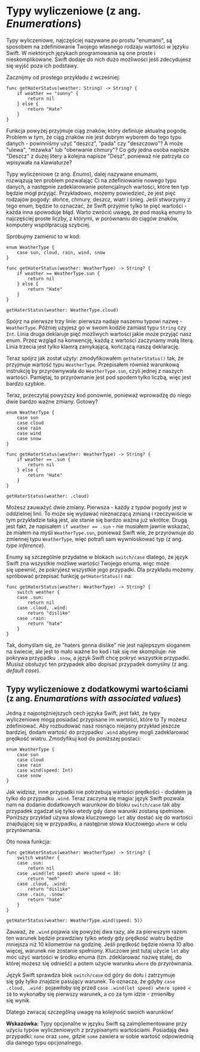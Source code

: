 # Typy wyliczeniowe (z ang. *Enumerations*)

Typy wyliczeniowe, najczęściej nazywane po prostu "enumami", są sposobem na zdefiniowanie Twojego własnego rodzaju wartości w języku Swift. W niektórych językach programowania są one proste i nieskomplikowane. Swift dodaje do nich dużo możliwości jeśli zdecydujesz się wyjść poza ich podstawy.

Zacznijmy od prostego przykładu z wcześniej:

    func getHaterStatus(weather: String) -> String? {
        if weather == "sunny" {
            return nil
        } else {
            return "Hate"
        }
    }

Funkcja powyżej przyjmuje ciąg znaków, który definiuje aktualną pogodę. Problem w tym, że ciąg znaków nie jest dobrym wyborem do tego typu danych - powinniśmy użyć "deszcz", "pada" czy "deszczowo"? A może "ulewa", "mżawka" lub "oberwanie chmury"? Co gdy jedna osoba napisze "Deszcz" z dużej litery a kolejna napisze "Desz", ponieważ nie patrzyła co wpisywała na klawiaturze?

Typy wyliczeniowe (z ang. *Enums*), dalej nazywane enumami, rozwiązują ten problem pozwalając Ci na zdefiniowanie nowego typu danych, a następnie zadeklarowanie potencjalnych wartości, które ten typ będzie mógł przyjąć. Przykładowo, możemy powiedzieć, że jest pięć rodzajów pogody: słońce, chmury, deszcz, wiatr i śnieg. Jeśli stworzymy z tego enum, będzie to oznaczać, że Swift przyjmie tylko te pięć wartości - każda inna spowoduje błąd. Warto zwrócić uwagę, że pod maską enumy to najczęściej proste liczby, z którymi, w porównaniu do ciągów znaków, komputery współpracują szybciej.

Spróbujmy zamienić to w kod:

    enum WeatherType {
        case sun, cloud, rain, wind, snow
    }

    func getHaterStatus(weather: WeatherType) -> String? {
        if weather == WeatherType.sun {
            return nil
        } else {
            return "Hate"
        }
    }

    getHaterStatus(weather: WeatherType.cloud)

Spójrz na pierwsze trzy linie: pierwsza nadaje naszemu typowi nazwę - `WeatherType`. Później użyjesz go w swoim kodzie zamiast typu `String` czy `Int`. Linia druga deklaruje pięć możliwych wartości jakie może przyjąć nasz enum. Przez wzgląd na konwencję, każdą z wartości zaczynamy małą literą. Linia trzecia jest tylko klamrą zamykającą, kończącą naszą deklarację.

Teraz spójrz jak został użyty: zmodyfikowałem `gethaterStatus()` tak, że przyjmuje wartość typu `WeatherType`. Przepisałem również warunkową instrukcję by przyrównywała do `WeatherType.sun`, czyli jednej z naszych wartości. Pamiętaj, to przyrównanie jest pod spodem tylko liczbą, więc jest bardzo szybkie.

Teraz, przeczytaj powyższy kod ponownie, ponieważ wprowadzę do niego dwie bardzo ważne zmiany. Gotowy?

    enum WeatherType {
        case sun
        case cloud
        case rain
        case wind
        case snow
    }

    func getHaterStatus(weather: WeatherType) -> String? {
        if weather == .sun {
            return nil
        } else {
            return "Hate"
        }
    }

    getHaterStatus(weather: .cloud)

Możesz zauważyć dwie zmiany. Pierwsza - każdy z typów pogody jest w oddzielnej linii. To może się wydawać nieznaczącą zmianą i rzeczywiście w tym przykładzie taką jest, ale stanie się bardzo ważna już wkrótce. Drugą jest fakt, że napisałem `if weather == .sun` - nie musiałem jawnie wskazać, że miałem na myśli `WeatherType.sun`, ponieważ Swift wie, że przyrównuje do zmiennej typu `WeatherType`, więc potrafi sam wywnioskować typ (z ang. *type inference*).

Enumy są szczególnie przydatne w blokach `switch/case` dlatego, że język Swift zna wszystkie możliwe wartości Twojego enuma, więc może się upewnić, że pokryjesz wszystkie jego przypadki. Dla przykładu możemy spróbować przepisać funkcję `getHaterStatus()` na:

    func getHaterStatus(weather: WeatherType) -> String? {
        switch weather {
        case .sun:
            return nil
        case .cloud, .wind:
            return "dislike"
        case .rain:
            return "hate"
        }
    }

Tak, domyślam się, że "haters gonna dislike" nie jest najlepszym sloganem na świecie, ale jest to mało ważne bo kod i tak się nie skompiluje: nie pokrywa przypadku `.snow`, a język Swift chcę pokryć wszystkie przypadki. Musisz obsłużyć ten przypadek albo dopisać przypadek domyślny (z ang. *default case*).

## Typy wyliczeniowe z dodatkowymi wartościami (z ang. *Enumarations with associated values*)

Jedną z najpotężniejszych cech języka Swift, jest fakt, że typy wyliczeniowe mogą posiadać przypisane im wartości, które to Ty możesz zdefiniować. Aby rozbudować nasz rosnąco niejasny przykład jeszcze bardziej, dodam wartość do przypadku `.wind` abyśmy mogli zadeklarować prędkość wiatru. Zmodyfikuj kod do poniższej postaci:

    enum WeatherType {
        case sun
        case cloud
        case rain
        case wind(speed: Int)
        case snow
    }

Jak widzisz, inne przypadki nie potrzebują wartości prędkości - dodałem ją tylko do przypadku `.wind`. Teraz zaczyna się magia: język Swift pozwala nam na dodanie dodatkowych warunków do bloku `switch/case` tak aby przypadek zgadzał się tylko wtedy gdy dane warunki zostaną spełnione. Poniższy przykład używa słowa kluczowego `let` aby dostać się do wartości znajdującej się w przypadku, a następnie słowa kluczowego `where` w celu przyrównania.

Oto nowa funkcja:

    func getHaterStatus(weather: WeatherType) -> String? {
        switch weather {
        case .sun:
            return nil
        case .wind(let speed) where speed < 10:
            return "meh"
        case .cloud, .wind:
            return "dislike"
        case .rain, .snow:
            return "hate"
        }
    }

    getHaterStatus(weather: WeatherType.wind(speed: 5))

Zauważ, że `.wind` pojawia się powyżej dwa razy, ale za pierwszym razem ten warunek będzie prawdziwy tylko wtedy gdy prędkość wiatru będzie mniejsza niż 10 kilometrów na godzinę. Jeśli prędkość będzie równa 10 albo więcej, warunek nie zostanie spełniony. Kluczowe jest tutaj użycie `let` aby móc użyć wartości w środku enuma (tzn. zdeklarować nazwę stałej, do której możesz się odnieść) a potem użycie warunku `where` do przyrównania.

Język Swift sprawdza blok `switch/case` od góry do dołu i zatrzymuje się gdy tylko znajdzie pasujący warunek. To oznacza, że gdyby `case .cloud, .wind:` pojawiłoby się przed `case .wind(let speed) where speed < 10` to wykonałby się pierwszy warunek, a co za tym idzie - zmieniłby się wynik.

Dlatego zwracaj szczególną uwagę na kolejność swoich warunków!

**Wskazówka:** Typy opcjonalne w języku Swift są zaimplementowane przy użyciu typów wyliczeniowych z przypisanymi wartościami. Posiadają dwa przypadki: `none` oraz `some`, gdzie `some` zawiera w sobie wartość odpowiednią dla danego typu opcjonalnego.